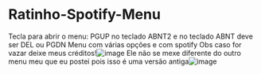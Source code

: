 # Ratinho-Spotify-Menu
Tecla para abrir o menu: PGUP no teclado ABNT2 e no teclado ABNT deve ser DEL ou PGDN
Menu com várias opções e com spotify
Obs caso for vazar deixe meus créditos!![image](https://user-images.githubusercontent.com/97323992/185765966-a5e84883-3006-49dc-8872-f92243764585.png)
Ele não se mexe diferente do outro menu meu que eu postei pois isso é uma versão antiga![image](https://user-images.githubusercontent.com/97323992/185766001-5feac52b-e6a1-4207-94fc-ad8b34cabf00.png)
